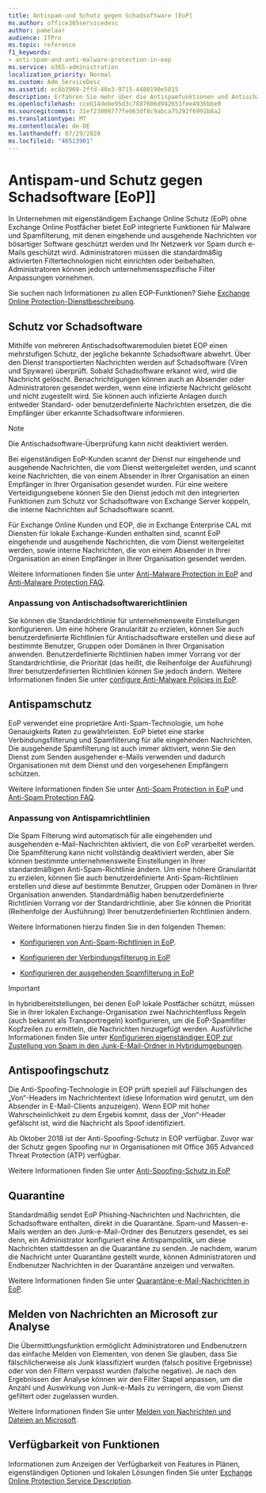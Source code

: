 ```yaml
---
title: Antispam-und Schutz gegen Schadsoftware [EoP]
ms.author: office365servicedesc
author: pamelaar
audience: ITPro
ms.topic: reference
f1_keywords:
- anti-spam-and-anti-malware-protection-in-eop
ms.service: o365-administration
localization_priority: Normal
ms.custom: Adm_ServiceDesc
ms.assetid: ec8b3969-2ffd-40e3-9715-4480190e5815
description: Erfahren Sie mehr über die Antispamfunktionen und Antischadsoftware-Schutzfunktionen, die in Organisationen mit eigenständigen Exchange Online Schutz (EoP) ohne Exchange Online Postfächern zur Verfügung stehen.
ms.openlocfilehash: cceb14debe95d3c7887606d942651fee4936bbe0
ms.sourcegitcommit: 31ef23008777fe063df8c9abca75292f6991b8a2
ms.translationtype: MT
ms.contentlocale: de-DE
ms.lasthandoff: 07/29/2020
ms.locfileid: "46513901"
---
```

# <a name="anti-spam-and-anti-malware-protectioneop"></a>Antispam-und Schutz gegen Schadsoftware [EoP]]

In Unternehmen mit eigenständigem Exchange Online Schutz (EoP) ohne Exchange Online Postfächer bietet EoP integrierte Funktionen für Malware und Spamfilterung, mit denen eingehende und ausgehende Nachrichten vor bösartiger Software geschützt werden und Ihr Netzwerk vor Spam durch e-Mails geschützt wird. Administratoren müssen die standardmäßig aktivierten Filtertechnologien nicht einrichten oder beibehalten. Administratoren können jedoch unternehmensspezifische Filter Anpassungen vornehmen.

Sie suchen nach Informationen zu allen EOP-Funktionen? Siehe [Exchange Online Protection-Dienstbeschreibung](exchange-online-protection-service-description.md).

## <a name="anti-malware-protection"></a>Schutz vor Schadsoftware

Mithilfe von mehreren Antischadsoftwaremodulen bietet EOP einen mehrstufigen Schutz, der jegliche bekannte Schadsoftware abwehrt. Über den Dienst transportierten Nachrichten werden auf Schadsoftware (Viren und Spyware) überprüft. Sobald Schadsoftware erkannt wird, wird die Nachricht gelöscht. Benachrichtigungen können auch an Absender oder Administratoren gesendet werden, wenn eine infizierte Nachricht gelöscht und nicht zugestellt wird. Sie können auch infizierte Anlagen durch entweder Standard- oder benutzerdefinierte Nachrichten ersetzen, die die Empfänger über erkannte Schadsoftware informieren.

> [!NOTE] 
> Die Antischadsoftware-Überprüfung kann nicht deaktiviert werden.

Bei eigenständigen EoP-Kunden scannt der Dienst nur eingehende und ausgehende Nachrichten, die vom Dienst weitergeleitet werden, und scannt keine Nachrichten, die von einem Absender in Ihrer Organisation an einen Empfänger in Ihrer Organisation gesendet wurden. Für eine weitere Verteidigungsebene können Sie den Dienst jedoch mit den integrierten Funktionen zum Schutz vor Schadsoftware von Exchange Server koppeln, die interne Nachrichten auf Schadsoftware scannt.

Für Exchange Online Kunden und EOP, die in Exchange Enterprise CAL mit Diensten für lokale Exchange-Kunden enthalten sind, scannt EoP eingehende und ausgehende Nachrichten, die vom Dienst weitergeleitet werden, sowie interne Nachrichten, die von einem Absender in Ihrer Organisation an einen Empfänger in Ihrer Organisation gesendet werden.

Weitere Informationen finden Sie unter [Anti-Malware Protection in EoP](https://docs.microsoft.com/microsoft-365/security/office-365-security/anti-malware-protection) and [Anti-Malware Protection FAQ](https://docs.microsoft.com/microsoft-365/security/office-365-security/anti-malware-protection-faq-eop).

### <a name="customize-anti-malware-policies"></a>Anpassung von Antischadsoftwarerichtlinien

Sie können die Standardrichtlinie für unternehmensweite Einstellungen konfigurieren. Um eine höhere Granularität zu erzielen, können Sie auch benutzerdefinierte Richtlinien für Antischadsoftware erstellen und diese auf bestimmte Benutzer, Gruppen oder Domänen in Ihrer Organisation anwenden. Benutzerdefinierte Richtlinien haben immer Vorrang vor der Standardrichtlinie, die Priorität (das heißt, die Reihenfolge der Ausführung) Ihrer benutzerdefinierten Richtlinien können Sie jedoch ändern. Weitere Informationen finden Sie unter [configure Anti-Malware Policies in EoP](https://docs.microsoft.com/microsoft-365/security/office-365-security/configure-anti-malware-policies).

## <a name="anti-spam-protection"></a>Antispamschutz

EoP verwendet eine proprietäre Anti-Spam-Technologie, um hohe Genauigkeits Raten zu gewährleisten. EoP bietet eine starke Verbindungsfilterung und Spamfilterung für alle eingehenden Nachrichten. Die ausgehende Spamfilterung ist auch immer aktiviert, wenn Sie den Dienst zum Senden ausgehender e-Mails verwenden und dadurch Organisationen mit dem Dienst und den vorgesehenen Empfängern schützen.

Weitere Informationen finden Sie unter [Anti-Spam Protection in EoP](https://docs.microsoft.com/microsoft-365/security/office-365-security/anti-spam-protection) und [Anti-Spam Protection FAQ](https://docs.microsoft.com/microsoft-365/security/office-365-security/anti-spam-protection-faq).

### <a name="customize-anti-spam-policies"></a>Anpassung von Antispamrichtlinien

Die Spam Filterung wird automatisch für alle eingehenden und ausgehenden e-Mail-Nachrichten aktiviert, die von EoP verarbeitet werden. Die Spamfilterung kann nicht vollständig deaktiviert werden, aber Sie können bestimmte unternehmensweite Einstellungen in Ihrer standardmäßigen Anti-Spam-Richtlinie ändern. Um eine höhere Granularität zu erzielen, können Sie auch benutzerdefinierte Anti-Spam-Richtlinien erstellen und diese auf bestimmte Benutzer, Gruppen oder Domänen in Ihrer Organisation anwenden. Standardmäßig haben benutzerdefinierte Richtlinien Vorrang vor der Standardrichtlinie, aber Sie können die Priorität (Reihenfolge der Ausführung) Ihrer benutzerdefinierten Richtlinien ändern.

Weitere Informationen hierzu finden Sie in den folgenden Themen:

- [Konfigurieren von Anti-Spam-Richtlinien in EoP](https://docs.microsoft.com/microsoft-365/security/office-365-security/configure-your-spam-filter-policies).

- [Konfigurieren der Verbindungsfilterung in EoP](https://docs.microsoft.com/microsoft-365/security/office-365-security/configure-the-connection-filter-policy)

- [Konfigurieren der ausgehenden Spamfilterung in EoP](https://docs.microsoft.com/microsoft-365/security/office-365-security/configure-the-outbound-spam-policy)

> [!IMPORTANT]
> In hybridbereitstellungen, bei denen EoP lokale Postfächer schützt, müssen Sie in Ihrer lokalen Exchange-Organisation zwei Nachrichtenfluss Regeln (auch bekannt als Transportregeln) konfigurieren, um die EoP-Spamfilter Kopfzeilen zu ermitteln, die Nachrichten hinzugefügt werden. Ausführliche Informationen finden Sie unter [Konfigurieren eigenständiger EOP zur Zustellung von Spam in den Junk-E-Mail-Ordner in Hybridumgebungen](https://docs.microsoft.com/microsoft-365/security/office-365-security/ensure-that-spam-is-routed-to-each-user-s-junk-email-folder).

## <a name="anti-spoofing-protection"></a>Antispoofingschutz

Die Anti-Spoofing-Technologie in EOP prüft speziell auf Fälschungen des „Von“-Headers im Nachrichtentext (diese Information wird genutzt, um den Absender in E-Mail-Clients anzuzeigen). Wenn EOP mit hoher Wahrscheinlichkeit zu dem Ergebis kommt, dass der „Von“-Header gefälscht ist, wird die Nachricht als Spoof identifiziert.

Ab Oktober 2018 ist der Anti-Spoofing-Schutz in EOP verfügbar. Zuvor war der Schutz gegen Spoofing nur in Organisationen mit Office 365 Advanced Threat Protection (ATP) verfügbar.

Weitere Informationen finden Sie unter [Anti-Spoofing-Schutz in EoP](https://docs.microsoft.com/microsoft-365/security/office-365-security/anti-spoofing-protection)

## <a name="quarantine"></a>Quarantine

Standardmäßig sendet EoP Phishing-Nachrichten und Nachrichten, die Schadsoftware enthalten, direkt in die Quarantäne. Spam-und Massen-e-Mails werden an den Junk-e-Mail-Ordner des Benutzers gesendet, es sei denn, ein Administrator konfiguriert eine Antispampolitik, um diese Nachrichten stattdessen an die Quarantäne zu senden. Je nachdem, warum die Nachricht unter Quarantäne gestellt wurde, können Administratoren und Endbenutzer Nachrichten in der Quarantäne anzeigen und verwalten.

Weitere Informationen finden Sie unter [Quarantäne-e-Mail-Nachrichten in EoP](https://docs.microsoft.com/microsoft-365/security/office-365-security/quarantine-email-messages).

## <a name="report-messages-to-microsoft-for-analysis"></a>Melden von Nachrichten an Microsoft zur Analyse

Die Übermittlungsfunktion ermöglicht Administratoren und Endbenutzern das einfache Melden von Elementen, von denen Sie glauben, dass Sie fälschlicherweise als Junk klassifiziert wurden (falsch positive Ergebnisse) oder von den Filtern verpasst wurden (falsche negative). Je nach den Ergebnissen der Analyse können wir den Filter Stapel anpassen, um die Anzahl und Auswirkung von Junk-e-Mails zu verringern, die vom Dienst gefiltert oder zugelassen wurden.

Weitere Informationen finden Sie unter [Melden von Nachrichten und Dateien an Microsoft](https://docs.microsoft.com/microsoft-365/security/office-365-security/report-junk-email-messages-to-microsoft).

## <a name="feature-availability"></a>Verfügbarkeit von Funktionen

Informationen zum Anzeigen der Verfügbarkeit von Features in Plänen, eigenständigen Optionen und lokalen Lösungen finden Sie unter [Exchange Online Protection Service Description](exchange-online-protection-service-description.md).
